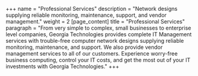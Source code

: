 +++
name = "Professional Services"
description = "Network designs supplying reliable monitoring, maintenance, support, and vendor management."
weight = 2
[page_content]
title = "Professional Services"
paragraph = "From very simple to complex, small businesses to enterprise level companies, Georgia Technologies provides complete IT Management services with trouble-free computer network designs supplying reliable monitoring, maintenance, and support. We also provide vendor management services to all of our customers. Experience worry-free business computing, control your IT costs, and get the most out of your IT investments with Georgia Technologies."
+++